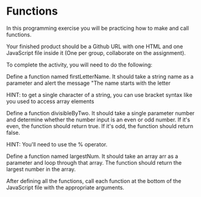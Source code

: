 # Functions

In this programming exercise you will be practicing how to make and call functions.

Your finished product should be a Github URL with one HTML and one JavaScript file inside it (One per group, collaborate on the assignment).

To complete the activity, you will need to do the following:

Define a function named firstLetterName. It should take a string name as a parameter and alert the message "The name <NAME> starts with the letter <FIRSTLETTEROFNAME>
  
HINT: to get a single character of a string, you can use bracket syntax like you used to access array elements

Define a function divisibleByTwo. It should take a single parameter number and determine whether the number input is an even or odd number. If it's even, the function should return true. If it's odd, the function should return false.

HINT: You'll need to use the % operator.

Define a function named largestNum. It should take an array arr as a parameter and loop through that array. The function should return the largest number in the array.

After defining all the functions, call each function at the bottom of the JavaScript file with the appropriate arguments.

